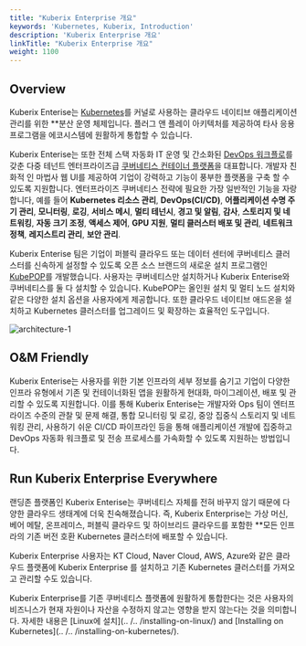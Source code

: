 ```yaml
---
title: "Kuberix Enterprise 개요"
keywords: 'Kubernetes, Kuberix, Introduction'
description: 'Kuberix Enterprise 개요'
linkTitle: "Kuberix Enterprise 개요"
weight: 1100
---
```


## Overview

Kuberix Enterise는 [Kubernetes](https://kubernetes.io)를 커널로 사용하는 클라우드 네이티브 애플리케이션 관리를 위한 **분산 운영 체제입니다. 플러그 앤 플레이 아키텍처를 제공하여 타사 응용 프로그램을 에코시스템에 원활하게 통합할 수 있습니다.

Kuberix Enterise는 또한 전체 스택 자동화 IT 운영 및 간소화된 [DevOps 워크플로](https://devops.kuberix.com)를 갖춘 다중 테넌트 엔터프라이즈급 [쿠버네티스 컨테이너 플랫폼](https://enterise.kubesphere.com/)을 대표합니다. 개발자 친화적 인 마법사 웹 UI를 제공하여 기업이 강력하고 기능이 풍부한 플랫폼을 구축 할 수 있도록 지원합니다. 엔터프라이즈 쿠버네티스 전략에 필요한 가장 일반적인 기능을 자랑합니다, 예를 들어 **Kubernetes 리소스 관리**, **DevOps(CI/CD)**, **어플리케이션 수명 주기 관리**, **모니터링**, **로깅**, **서비스 메시**, **멀티 테넌시**, **경고 및 알림**, **감사**, **스토리지 및 네트워킹**, **자동 크기 조정**, **액세스 제어**, **GPU 지원**, **멀티 클러스터 배포 및 관리**, **네트워크 정책**, **레지스트리 관리**, **보안 관리**.

Kuberix Enterise 팀은 기업이 퍼블릭 클라우드 또는 데이터 센터에 쿠버네티스 클러스터를 신속하게 설정할 수 있도록 오픈 소스 브랜드의 새로운 설치 프로그램인 [KubePOP](https://kuberix.com/kubePOP)를 개발했습니다. 사용자는 쿠버네티스만 설치하거나 Kuberix Enterise와 쿠버네티스를 둘 다 설치할 수 있습니다. KubePOP는 올인원 설치 및 멀티 노드 설치와 같은 다양한 설치 옵션을 사용자에게 제공합니다. 또한 클라우드 네이티브 애드온을 설치하고 Kubernetes 클러스터를 업그레이드 및 확장하는 효율적인 도구입니다. 

![architecture-1](/images/docs/v3.3/introduction/what-is-kubesphere/architecture-1.png)

## O&M Friendly

Kuberix Enterise는 사용자를 위한 기본 인프라의 세부 정보를 숨기고 기업이 다양한 인프라 유형에서 기존 및 컨테이너화된 앱을 원활하게 현대화, 마이그레이션, 배포 및 관리할 수 있도록 지원합니다. 이를 통해 Kuberix Enterise는 개발자와 Ops 팀이 엔터프라이즈 수준의 관찰 및 문제 해결, 통합 모니터링 및 로깅, 중앙 집중식 스토리지 및 네트워킹 관리, 사용하기 쉬운 CI/CD 파이프라인 등을 통해 애플리케이션 개발에 집중하고 DevOps 자동화 워크플로 및 전송 프로세스를 가속화할 수 있도록 지원하는 방법입니다.

## Run Kuberix Enterprise Everywhere

랜딩존 플랫폼인 Kuberix Enterise는 쿠버네티스 자체를 전혀 바꾸지 않기 때문에 다양한 클라우드 생태계에 더욱 친숙해졌습니다. 즉, Kuberix Enterprise는 가상 머신, 베어 메탈, 온프레미스, 퍼블릭 클라우드 및 하이브리드 클라우드를 포함한 **모든 인프라의 기존 버전 호환 Kubernetes 클러스터에 배포할 수 있습니다.

Kuberix Enterprise 사용자는 KT Cloud, Naver Cloud, AWS, Azure와 같은 클라우드 플랫폼에 Kuberix Enterprise 를 설치하고 기존 Kubernetes 클러스터를 가져오고 관리할 수도 있습니다.

Kuberix Enterprise를 기존 쿠버네티스 플랫폼에 원활하게 통합한다는 것은 사용자의 비즈니스가 현재 자원이나 자산을 수정하지 않고는 영향을 받지 않는다는 것을 의미합니다. 자세한 내용은 [Linux에 설치](.. /.. /installing-on-linux/) and [Installing on Kubernetes](.. /.. /installing-on-kubernetes/).
